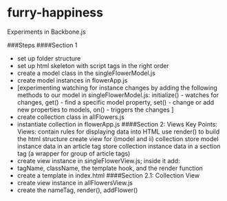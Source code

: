 # furry-happiness
Experiments in Backbone.js

###Steps
####Section 1
* set up folder structure
* set up html skeleton with script tags in the right order
* create a model class in the singleFlowerModel.js
* create model instances in flowerApp.js
* [experimenting watching for instance changes by adding the following methods to our model in singleFlowerModel.js:
    initialize() - watches for changes,
    get() - find a specific model property,
    set() - change or add new properties to models,
    on() - triggers the changes
  ]
* create collection class in allFlowers.js
* instantiate collection in flowerApp.js
####Section 2: Views
Key Points:
Views: contain rules for displaying data into HTML
use render() to build the html structure
create view for i)model and ii) collection
store model instance data in an article tag
store collection instance data in a section tag (a wrapper for group of article tags)
* create view instance in singleFlowerView.js; inside it add:
* tagName, className, the template hook, and the render function
* create a template in index.html
####Section 2.1: Collection View
* create view instance in allFlowersView.js
* create the nameTag, render(), addFlower()
